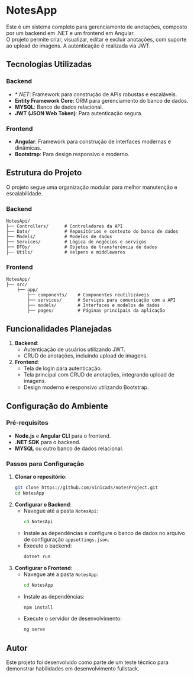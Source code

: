 
# NotesApp

Este é um sistema completo para gerenciamento de anotações, composto por um backend em .NET e um frontend em Angular.  
O projeto permite criar, visualizar, editar e excluir anotações, com suporte ao upload de imagens. A autenticação é realizada via JWT.

## Tecnologias Utilizadas
### Backend
- **.NET*: Framework para construção de APIs robustas e escaláveis.
- **Entity Framework Core**: ORM para gerenciamento do banco de dados.
- **MYSQL**: Banco de dados relacional.
- **JWT (JSON Web Token)**: Para autenticação segura.

### Frontend
- **Angular**: Framework para construção de interfaces modernas e dinâmicas.
- **Bootstrap**: Para design responsivo e moderno.

## Estrutura do Projeto
O projeto segue uma organização modular para melhor manutenção e escalabilidade.  
### Backend
```
NotesApi/
├── Controllers/      # Controladores da API
├── Data/             # Repositórios e contexto do banco de dados
├── Models/           # Modelos de dados
├── Services/         # Lógica de negócios e serviços
├── DTOs/             # Objetos de transferência de dados
├── Utils/            # Helpers e middlewares
```

### Frontend
```
NotesApp/
├── src/
    ├── app/
        ├── components/    # Componentes reutilizáveis
        ├── services/      # Serviços para comunicação com a API
        ├── models/        # Interfaces e modelos de dados
        ├── pages/         # Páginas principais da aplicação
```

## Funcionalidades Planejadas
1. **Backend**:
   - Autenticação de usuários utilizando JWT.
   - CRUD de anotações, incluindo upload de imagens.
2. **Frontend**:
   - Tela de login para autenticação.
   - Tela principal com CRUD de anotações, integrando upload de imagens.
   - Design moderno e responsivo utilizando Bootstrap.

## Configuração do Ambiente
### Pré-requisitos
- **Node.js** e **Angular CLI** para o frontend.
- **.NET SDK** para o backend.
- **MYSQL** ou outro banco de dados relacional.

### Passos para Configuração
1. **Clonar o repositório**:
   ```bash
   git clone https://github.com/vinicads/notesProject.git
   cd NotesApp
   ```
2. **Configurar o Backend**:
   - Navegue até a pasta `NotesApi`:
     ```bash
     cd NotesApi
     ```
   - Instale as dependências e configure o banco de dados no arquivo de configuração `appsettings.json`.
   - Execute o backend:
     ```bash
     dotnet run
     ```
3. **Configurar o Frontend**:
   - Navegue até a pasta `NotesApp`:
     ```bash
     cd NotesApp
     ```
   - Instale as dependências:
     ```bash
     npm install
     ```
   - Execute o servidor de desenvolvimento:
     ```bash
     ng serve
     ```

## Autor

Este projeto foi desenvolvido como parte de um teste técnico para demonstrar habilidades em desenvolvimento fullstack.
